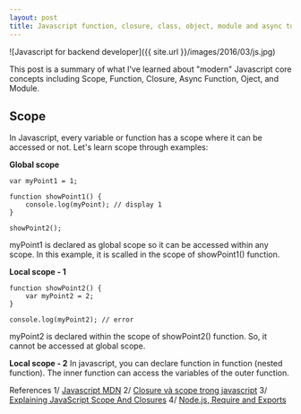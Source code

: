 ```yaml
---
layout: post
title: Javascript function, closure, class, object, module and async tutorial for backend developer
---
```


![Javascript for backend developer]({{ site.url }}/images/2016/03/js.jpg)

This post is a summary of what I've learned about "modern" Javascript core concepts including Scope, Function, Closure, Async Function, Oject, and Module.

## Scope

In Javascript, every variable or function has a scope where it can be accessed or not. Let's learn scope through examples:

**Global scope**

```
var myPoint1 = 1;

function showPoint1() {
	console.log(myPoint); // display 1
}

showPoint2();
```
myPoint1 is declared as global scope so it can be accessed within any scope. In this example, it is scalled in the scope of showPoint1() function.

**Local scope - 1**

```
function showPoint2() {
	var myPoint2 = 2;
}

console.log(myPoint2); // error
```
myPoint2 is declared within the scope of showPoint2() function. So, it cannot be accessed at global scope.

**Local scope - 2**
In javascript, you can declare function in function (nested function). The inner function can access the variables of the outer function.

References
1/ [Javascript MDN](https://developer.mozilla.org/en-US/docs/Web/JavaScript)
2/ [Closure và scope trong javascript](kipalog.com/posts/Closure-va-scope-trong-javascript)
3/ [Explaining JavaScript Scope And Closures](http://robertnyman.com/2008/10/09/explaining-javascript-scope-and-closures/)
4/ [Node.js, Require and Exports](http://openmymind.net/2012/2/3/Node-Require-and-Exports/)